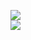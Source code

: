 [![](https://img.shields.io/badge/Made%20With-Github%20Spray-lightgrey.svg?style=for-the-badge&logo=github)](https://github.com/Annihil/github-spray#18718)  
[![](https://i.imgur.com/2DrTn0Z.gif)](https://github.com/Annihil/github-spray)